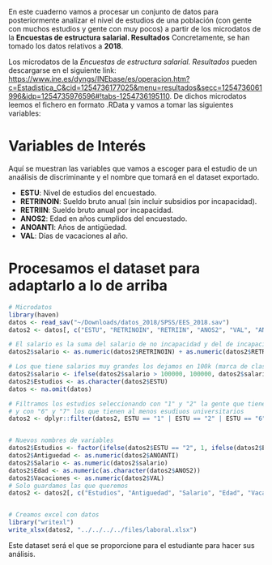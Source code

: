 En este cuaderno vamos a procesar un conjunto de datos para posteriormente analizar el nivel de estudios de una población (con gente con muchos estudios y gente con muy pocos) a partir de los microdatos de la **Encuestas de estructura salarial. Resultados** Concretamente, se han tomado los datos relativos a **2018**.

Los microdatos de la *Encuestas de estructura salarial. Resultados* pueden descargarse en el siguiente link: <https://www.ine.es/dyngs/INEbase/es/operacion.htm?c=Estadistica_C&cid=1254736177025&menu=resultados&secc=1254736061996&idp=1254735976596#!tabs-1254736195110>. De dichos microdatos leemos el fichero en formato .RData y vamos a tomar las siguientes variables:

# Variables de Interés

Aquí se muestran las variables que vamos a escoger para el estudio de un anaálisis de discriminante y el nombre que tomará en el dataset exportado.

-   **ESTU**: Nivel de estudios del encuestado.
-   **RETRINOIN**: Sueldo bruto anual (sin incluir subsidios por incapacidad).
-   **RETRIIN**: Sueldo bruto anual por incapacidad.
-   **ANOS2**: Edad en años cumplidos del encuestado.
-   **ANOANTI**: Años de antigüedad.
-   **VAL**: Días de vacaciones al año.

# Procesamos el dataset para adaptarlo a lo de arriba

``` r
# Microdatos
library(haven)
datos <- read_sav("~/Downloads/datos_2018/SPSS/EES_2018.sav")
datos2 <- datos[, c("ESTU", "RETRINOIN", "RETRIIN", "ANOS2", "VAL", "ANOANTI")]

# El salario es la suma del salario de no incapacidad y del de incapacidad
datos2$salario <- as.numeric(datos2$RETRINOIN) + as.numeric(datos2$RETRIIN)

# Los que tiene salarios muy grandes los dejamos en 100k (marca de clase)
datos2$salario <- ifelse(datos2$salario > 100000, 100000, datos2$salario)
datos2$Estudios <- as.character(datos2$ESTU)
datos <- na.omit(datos)

# Filtramos los estudios seleccionando con "1" y "2" la gente que tiene estudios hasta primaria
# y con "6" y "7" los que tienen al menos esudiuos universitarios
datos2 <- dplyr::filter(datos2, ESTU == "1" | ESTU == "2" | ESTU == "6" | ESTU == "7")


# Nuevos nombres de variables
datos2$Estudios <- factor(ifelse(datos2$ESTU == "2", 1, ifelse(datos2$ESTU == "1", 1, 0)))
datos2$Antiguedad <- as.numeric(datos2$ANOANTI)
datos2$Salario <- as.numeric(datos2$salario)
datos2$Edad <- as.numeric(as.character(datos2$ANOS2))
datos2$Vacaciones <- as.numeric(datos2$VAL)
# Solo guardamos las que queremos
datos2 <- datos2[, c("Estudios", "Antiguedad", "Salario", "Edad", "Vacaciones")]


# Creamos excel con datos
library("writexl")
write_xlsx(datos2, "../../../../files/laboral.xlsx")
```

Este dataset será el que se proporcione para el estudiante para hacer sus análisis.
